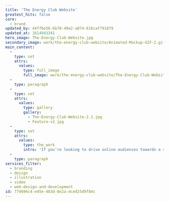 ```yaml
---
title: 'The Energy Club Website'
greatest_hits: false
core:
  - brand
updated_by: 44ff6e56-6b78-49e2-a074-616caf791879
updated_at: 1614943341
hero_image: The-Energy-Club-Website.jpg
secondary_image: work/the-energy-club-website/Animated-Mockup-GIF-2.gif
main_content:
  -
    type: set
    attrs:
      values:
        type: full_image
        full_image: work/the-energy-club-website/The-Energy-Club-Website-Animation.gif
  -
    type: paragraph
  -
    type: set
    attrs:
      values:
        type: gallery
        gallery:
          - The-Energy-Club-Website-2.1.jpg
          - Feature-v2.jpg
  -
    type: set
    attrs:
      values:
        type: the_work
        intro: 'If you’re looking to drive online audiences towards a specific product or service, a landing page could be just the ticket. Inspired Energy’s sub-brand, The Energy Club, approached us to develop a page which promoted the company’s mobile app, through which business owners can track and manage their energy usage. Against the backdrop of Inspired’s midnight blue, the punchy gradient really sets The Energy Club’s branding apart, helped in no small part by the animated header, an additional suggestion which our team felt really brought the design to life. '
  -
    type: paragraph
services_filter:
  - branding
  - design
  - illustration
  - video
  - web-design-and-development
id: 774696c4-e45e-483d-8e2a-dced25d9f84c
---
```

